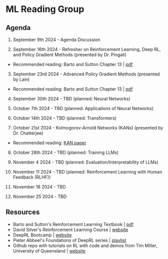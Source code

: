 # ML Reading Group 

## Agenda

1) September 9th 2024 - Agenda Discussion
   
2) September 16th 2024 - Refresher on Reinforcement Learning, Deep RL, and Policy Gradient Methods (presented by Dr. Pingali)

* Recommended reading: Barto and Sutton Chapter 13 | [pdf](https://www.andrew.cmu.edu/course/10-703/textbook/BartoSutton.pdf)
   
3) September 23rd 2024 - Advanced Policy Gradient Methods (presented by Lain)

* Recommended reading: Barto and Sutton Chapter 13 | [pdf](https://www.andrew.cmu.edu/course/10-703/textbook/BartoSutton.pdf)

4) September 30th 2024 - TBD (planned: Neural Networks) 
   
5) October 7th 2024 - TBD (planned: Applications of Neural Networks)

6) October 14th 2024 - TBD (planned: Transformers)

7) October 21st 2024 - Kolmogorov-Arnold Networks (KANs) (presented by Dr. Chatterjee)

* Recommended reading: [KAN paper](https://arxiv.org/abs/2404.19756)

8) October 28th 2024 - TBD (planned: Training LLMs) 

9) November 4 2024 - TBD (planned: Evaluation/Interpretability of LLMs)

10) November 11 2024 - TBD (planned: Reinforcement Learning with Human Feedback (RLHF))

11) November 18 2024 - TBD

12) November 25 2024 - TBD


## Resources

* Barto and Sutton's Reinforcement Learning Textbook | [pdf](https://www.andrew.cmu.edu/course/10-703/textbook/BartoSutton.pdf)
* David Silver's Reinforcement Learning Course | [website](https://www.davidsilver.uk/teaching/)
* DeepRL Bootcamp | [website](https://sites.google.com/view/deep-rl-bootcamp)
* Pieter Abbeel's Foundations of DeepRL series | [playlist](https://www.youtube.com/watch?v=2GwBez0D20A)
* Github repo with tutorials on RL with code and demos from Tim Miller, University of Queensland | [website](https://gibberblot.github.io/rl-notes/single-agent/value-iteration.html)
